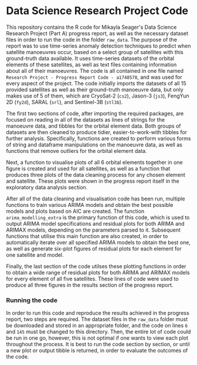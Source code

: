 # Data Science Research Project Code
This repository contains the R code for Mikayla Seager's Data Science Research Project (Part A) progress report, as well as the necessary dataset files in order to run the code in the folder `raw_data`. The purpose of the report was to use time-series anomaly detection techniques to predict when satellite manoeuvres occur, based on a select group of satellites with this ground-truth data available. It uses time-series datasets of the orbital elements of these satellites, as well as text files containing information about all of their manoeuvres. The code is all contained in one file named `Research Project - Progress Report Code - a1748578`, and was used for every aspect of the project. The code initially imports the datasets of all 15 provided satellites as well as their ground-truth manoeuvre data, but only makes use of 5 of them, which are CryoSat-2 (`cs2`), Jason-3 (`js3`), FengYun 2D (`fy2d`), SARAL (`srl`), and Sentinel-3B (`stl3b`).

The first two sections of code, after importing the required packages, are focused on reading in all of the datasets as lines of strings for the manoeuvre data, and tibbles for the orbital element data. Both groups of datasets are then cleaned to produce tidier, easier-to-work-with tibbles for further analysis. Specifically, functions are created to perform various forms of string and dataframe manipulations on the manoeuvre data, as well as functions that remove outliers for the orbital element data.

Next, a function to visualise plots of all 6 orbital elements together in one figure is created and used for all satellites, as well as a function that produces three plots of the data cleaning process for any chosen element and satellite. These plots were shown in the progress report itself in the exploratory data analysis section.

After all of the data cleaning and visualisation code has been run, multiple functions to train various ARIMA models and obtain the best possible models and plots based on AIC are created. The function `arima_modelling_extra` is the primary function of this code, which is used to output ARIMA model specifications and residual plots for both ARIMA and ARIMAX models, depending on the parameters parsed to it. Subsequent functions that utilise this main function are also created, in order to automatically iterate over all specified ARIMA models to obtain the best one, as well as generate six-plot figures of residual plots for each element for one satellite and model.

Finally, the last section of the code utilses these plotting functions in order to obtain a wide range of residual plots for both ARIMA and ARIMAX models for every element of all five satellites. These lines of code were used to produce all three figures in the results section of the progress report.

### Running the code
In order to run this code and reproduce the results achieved in the progress report, two steps are required. The dataset files in the `raw_data` folder must be downloaded and stored in an appropriate folder, and the code on lines `6` and `145` must be changed to this directory. Then, the entire lot of code could be run in one go, however, this is not optimal if one wants to view each plot throughout the process. It is best to run the code section by section, or until a new plot or output tibble is returned, in order to evaluate the outcomes of the code.
